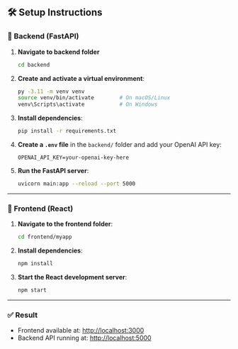 ## 🛠️ Setup Instructions

### 🔹 Backend (FastAPI)
1. **Navigate to backend folder**
   ```bash
   cd backend
   ```

2. **Create and activate a virtual environment**:

   ```bash
   py -3.11 -m venv venv
   source venv/bin/activate        # On macOS/Linux
   venv\Scripts\activate           # On Windows
   ```

3. **Install dependencies**:

   ```bash
   pip install -r requirements.txt
   ```

4. **Create a `.env` file** in the `backend/` folder and add your OpenAI API key:

   ```env
   OPENAI_API_KEY=your-openai-key-here
   ```

5. **Run the FastAPI server**:

   ```bash
   uvicorn main:app --reload --port 5000
   ```

---

### 🔹 Frontend (React)

1. **Navigate to the frontend folder**:

   ```bash
   cd frontend/myapp
   ```

2. **Install dependencies**:

   ```bash
   npm install
   ```

3. **Start the React development server**:

   ```bash
   npm start
   ```

---

### ✅ Result

- Frontend available at: [http://localhost:3000](http://localhost:3000)
- Backend API running at: [http://localhost:5000](http://localhost:5000)

